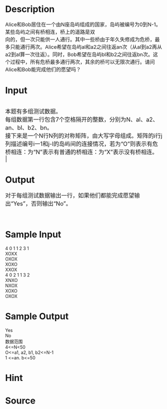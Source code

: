
# Description

<div class="content"><p><span style="font-size: medium">Alice和Bob居住在一个由N座岛屿组成的国家，岛屿被编号为0到N-1。某些岛屿之间有桥相连，桥上的道路是双<br/>
向的，但一次只能供一人通行。其中一些桥由于年久失修成为危桥，最多只能通行两次。Alice希望在岛屿al和a2之间往返an次（从al到a2再从a2到al算一次往返）。同时，Bob希望在岛屿bl和b2之间往返bn次。这个过程中，所有危桥最多通行两次，其余的桥可以无限次通行。请问Alice和Bob能完成他们的愿望吗？<br/>
</span></p></div>

# Input

<div class="content"><p><br/>
<font size="4">本题有多组测试数据。<br/>
每组数据第一行包含7个空格隔开的整数，分别为N、al、a2、an、bl、b2、bn。<br/>
接下来是一个N行N列的对称矩阵，由大写字母组成。矩阵的i行j列描述编号i一1和j-l的岛屿间的连接情况，若为“O”则表示有危桥相连：为“N”表示有普通的桥相连：为“X”表示没有桥相连。<br/>
|</font></p></div>

# Output

<div class="content"><p><font size="4">对于每组测试数据输出一行，如果他们都能完成愿望输出“Yes”，否则输出“No”。</font></p>
<p></p>
<p><br/>
</p></div>

# Sample Input

<div class="content"><span class="sampledata">4 0 1 1 2 3 1<br/>
XOXX<br/>
OXOX<br/>
XOXO<br/>
XXOX<br/>
4 0 2 1 1 3 2<br/>
XNXO<br/>
NXOX<br/>
XOXO<br/>
OXOX<br/>
</span></div>

# Sample Output

<div class="content"><span class="sampledata">Yes<br/>
No<br/>
数据范围<br/>
 4&lt;=N&lt;50<br/>
 O&lt;=a1, a2, b1, b2&lt;=N-1<br/>
 1 &lt;=an.  b&lt;=50<br/>
</span></div>

# Hint

<div class="content"><p></p></div>

# Source

<div class="content"><p><a href="problemset.php?search="></a></p></div>

